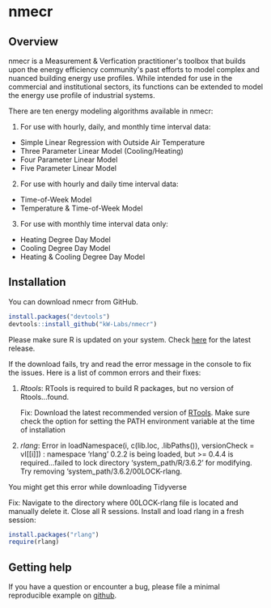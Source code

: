 # nmecr

## Overview

nmecr is a Measurement & Verfication practitioner's toolbox that builds upon the energy efficiency community's past efforts to model complex and nuanced building energy use profiles. While intended for use in the commercial and institutional sectors, its functions can be extended to model the energy use profile of industrial systems.

There are ten energy modeling algorithms available in nmecr:

1. For use with hourly, daily, and monthly time interval data:
  - Simple Linear Regression with Outside Air Temperature
  - Three Parameter Linear Model (Cooling/Heating) 
  - Four Parameter Linear Model
  - Five Parameter Linear Model
  
2. For use with hourly and daily time interval data:
  - Time-of-Week Model
  - Temperature & Time-of-Week Model
  
3. For use with monthly time interval data only:
  - Heating Degree Day Model
  - Cooling Degree Day Model
  - Heating & Cooling Degree Day Model

## Installation

You can download nmecr from GitHub.

``` r
install.packages("devtools")
devtools::install_github("kW-Labs/nmecr")
```
Please make sure R is updated on your system. Check [here](https://www.r-project.org/) for the latest release.

If the download fails, try and read the error message in the console to fix the issues. Here is a list of common errors and their fixes:

1. *Rtools*: RTools is required to build R packages, but no version of Rtools...found. 
	
	Fix: Download the latest recommended version of [RTools](https://cran.r-project.org/bin/windows/Rtools/). Make sure check the option for setting the PATH environment variable at the time of installation
	
2. *rlang*: Error in loadNamespace(i, c(lib.loc, .libPaths()), versionCheck = vI[[i]]) : 
  namespace ‘rlang’ 0.2.2 is being loaded, but >= 0.4.4 is required...failed to lock directory ‘system_path/R/3.6.2’ for modifying. Try removing ‘system_path/3.6.2/00LOCK-rlang.
  
  You might get this error while downloading Tidyverse
	
  Fix: Navigate to the directory where 00LOCK-rlang file is located and manually delete it. Close all R sessions.
  	Install and load rlang in a fresh session:
	
``` r
install.packages("rlang")
require(rlang)
```



## Getting help

If you have a question or encounter a bug, please file a minimal reproducible example on [github](https://github.com/kW-Labs/nmecr/issues). 

